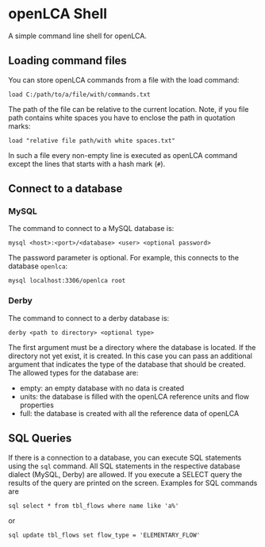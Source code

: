 openLCA Shell
=============
A simple command line shell for openLCA. 


Loading command files
---------------------
You can store openLCA commands from a file with the load command:

	load C:/path/to/a/file/with/commands.txt

The path of the file can be relative to the current location. Note, if you file
path contains white spaces you have to enclose the path in quotation marks:

	load "relative file path/with white spaces.txt"

In such a file every non-empty line is executed as openLCA command except the
lines that starts with a hash mark (`#`).


Connect to a database
---------------------

### MySQL
The command to connect to a MySQL database is:

	mysql <host>:<port>/<database> <user> <optional password>
	
The password parameter is optional. For example, this connects to the database
`openlca`:

	mysql localhost:3306/openlca root
	
	
### Derby 
The command to connect to a derby database is:

	derby <path to directory> <optional type>

The first argument must be a directory where the database is located. If the
directory not yet exist, it is created. In this case you can pass an additional
argument that indicates the type of the database that should be created. The
allowed types for the database are:

* empty: an empty database with no data is created
* units: the database is filled with the openLCA reference units and flow 
  properties
* full: the database is created with all the reference data of openLCA


SQL Queries
-----------

If there is a connection to a database, you can execute SQL statements using the
`sql` command. All SQL statements in the respective database dialect (MySQL, 
Derby) are allowed. If you execute a SELECT query the results of the query are
printed on the screen. Examples for SQL commands are

	sql select * from tbl_flows where name like 'a%'
	
or

	sql update tbl_flows set flow_type = 'ELEMENTARY_FLOW'
	
	  	